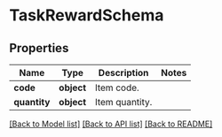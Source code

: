 # TaskRewardSchema

## Properties
Name | Type | Description | Notes
------------ | ------------- | ------------- | -------------
**code** | **object** | Item code. | 
**quantity** | **object** | Item quantity. | 

[[Back to Model list]](../README.md#documentation-for-models) [[Back to API list]](../README.md#documentation-for-api-endpoints) [[Back to README]](../README.md)

